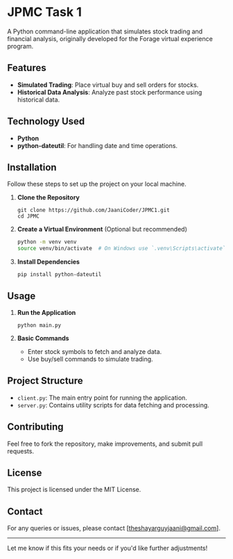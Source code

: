 # JPMC Task 1

A Python command-line application that simulates stock trading and financial analysis, originally developed for the Forage virtual experience program.

## Features

- **Simulated Trading**: Place virtual buy and sell orders for stocks.
- **Historical Data Analysis**: Analyze past stock performance using historical data.

## Technology Used

- **Python**
- **python-dateutil**: For handling date and time operations.

## Installation

Follow these steps to set up the project on your local machine.

1. **Clone the Repository**
   ```
   git clone https://github.com/JaaniCoder/JPMC1.git
   cd JPMC
   ```

2. **Create a Virtual Environment** (Optional but recommended)
   ```bash
   python -m venv venv
   source venv/bin/activate  # On Windows use `.venv\Scripts\activate`
   ```

3. **Install Dependencies**
   ```
   pip install python-dateutil
   ```

## Usage

1. **Run the Application**
   ```
   python main.py
   ```
   
2. **Basic Commands**
   - Enter stock symbols to fetch and analyze data.
   - Use buy/sell commands to simulate trading.
   
## Project Structure

- `client.py`: The main entry point for running the application.
- `server.py`: Contains utility scripts for data fetching and processing.

## Contributing

Feel free to fork the repository, make improvements, and submit pull requests.

## License

This project is licensed under the MIT License.

## Contact

For any queries or issues, please contact [theshayarguyjaani@gmail.com].

---

Let me know if this fits your needs or if you'd like further adjustments!

